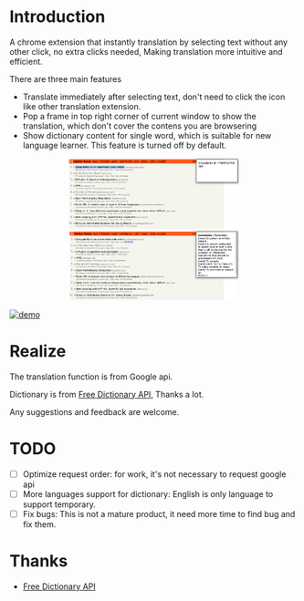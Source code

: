 # Introduction
A chrome extension that instantly translation by selecting text without any other click, no extra clicks needed, Making translation more intuitive and efficient.

There are three main features
+ Translate immediately after selecting text, don't need to click the icon like other translation extension.
+ Pop a frame in top right corner of current window to show the translation, which don't cover the contens you are browsering
+ Show dictionary content for single word, which is suitable for new language learner. This feature is turned off by default.

<center class="half">
    <img src="images/readme-demo-1.png" width="300"/><img src="images/readme-demo-2.png" width="300"/>
</center>

[![demo](readme-demo-1.png)](images/show-readme-demo.mov)


# Realize
The translation function is from Google api. 

Dictionary is from [Free Dictionary API](https://dictionaryapi.dev), Thanks a lot.

Any suggestions and feedback are welcome.


# TODO
- [ ] Optimize request order: for work, it's not necessary to request google api
- [ ] More languages support for dictionary: English is only language to support temporary.
- [ ] Fix bugs: This is not a mature product, it need more time to find bug and fix them.

# Thanks
+ [Free Dictionary API](https://dictionaryapi.dev)
